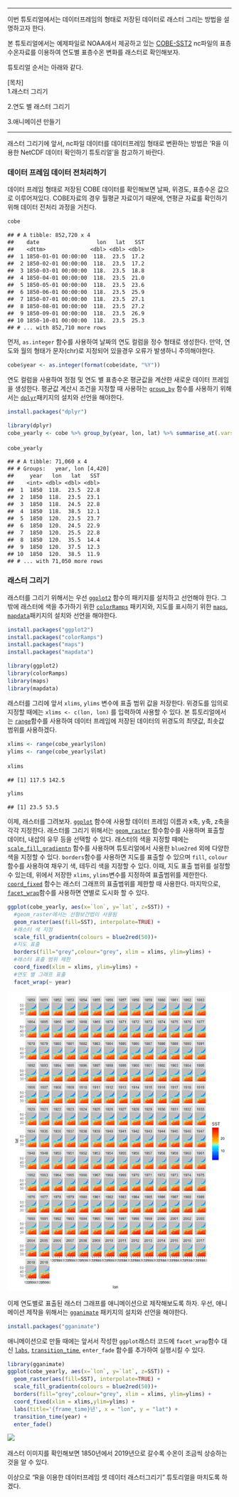 ------------------------------------------------------------------------

이번 튜토리얼에서는 데이터프레임의 형태로 저장된 데이터로 래스터 그리는
방법을 설명하고자 한다.

본 튜토리얼에서는 예제파일로 NOAA에서 제공하고 있는
[COBE-SST2](https://psl.noaa.gov/data/gridded/data.cobe2.html) nc파일의
표층수온자료를 이용하여 연도별 표층수온 변화를 래스터로 확인해보자.

튜토리얼 순서는 아래와 같다.

\[목차\]  
1.래스터 그리기

2.연도 별 래스터 그리기

3.애니메이션 만들기

------------------------------------------------------------------------

래스터 그리기에 앞서, nc파일 데이터를 데이터프레임 형태로 변환하는
방법은 ’R을 이용한 NetCDF 데이터 확인하기 튜토리얼’을 참고하기 바란다.

### 데이터 프레임 데이터 전처리하기

데이터 프레임 형태로 저장된 COBE 데이터를 확인해보면 날짜, 위경도,
표층수온 값으로 이루어져있다. COBE자료의 경우 월평균 자료이기 때문에,
연평균 자료를 확인하기 위해 데이터 전처리 과정을 거친다.

``` r
cobe
```

    ## # A tibble: 852,720 x 4
    ##    date                  lon   lat   SST
    ##    <dttm>              <dbl> <dbl> <dbl>
    ##  1 1850-01-01 00:00:00  118.  23.5  17.2
    ##  2 1850-02-01 00:00:00  118.  23.5  17.2
    ##  3 1850-03-01 00:00:00  118.  23.5  18.8
    ##  4 1850-04-01 00:00:00  118.  23.5  21.0
    ##  5 1850-05-01 00:00:00  118.  23.5  23.6
    ##  6 1850-06-01 00:00:00  118.  23.5  25.9
    ##  7 1850-07-01 00:00:00  118.  23.5  27.1
    ##  8 1850-08-01 00:00:00  118.  23.5  27.2
    ##  9 1850-09-01 00:00:00  118.  23.5  26.9
    ## 10 1850-10-01 00:00:00  118.  23.5  25.3
    ## # ... with 852,710 more rows

먼저, `as.integer` 함수를 사용하여 날짜의 연도 컬럼을 정수 형태로
생성한다. 만약, 연도와 월의 형태가 문자(chr)로 지정되어 있을경우 오류가
발생하니 주의해야한다.

``` r
cobe$year <- as.integer(format(cobe$date, "%Y")) 
```

연도 컬럼을 사용하여 정점 및 연도 별 표층수온 평균값을 계산한 새로운
데이터 프레임을 생성한다. 평균값 계산시 조건을 지정할 때 사용하는
[`group_by`](https://www.rdocumentation.org/packages/dplyr/versions/0.7.8/topics/group_by)
함수를 사용하기 위해서는
[`dplyr`](https://www.rdocumentation.org/packages/dbplyr/versions/1.4.2)패키지의
설치와 선언을 해야한다.

``` r
install.packages("dplyr")
```

``` r
library(dplyr)
cobe_yearly <- cobe %>% group_by(year, lon, lat) %>% summarise_at(.vars = "SST", .funs=mean)

cobe_yearly
```

    ## # A tibble: 71,060 x 4
    ## # Groups:   year, lon [4,420]
    ##     year   lon   lat   SST
    ##    <int> <dbl> <dbl> <dbl>
    ##  1  1850  118.  23.5  22.8
    ##  2  1850  118.  23.5  23.1
    ##  3  1850  118.  24.5  22.8
    ##  4  1850  118.  38.5  12.1
    ##  5  1850  120.  23.5  23.7
    ##  6  1850  120.  24.5  22.9
    ##  7  1850  120.  25.5  22.8
    ##  8  1850  120.  35.5  14.4
    ##  9  1850  120.  37.5  12.3
    ## 10  1850  120.  38.5  11.9
    ## # ... with 71,050 more rows

### 래스터 그리기

래스터를 그리기 위해서는 우선
[`ggplot2`](https://www.rdocumentation.org/packages/ggplot2/versions/3.3.0)
함수의 패키지를 설치하고 선언해야 한다. 그 밖에 래스터에 색을 추가하기
위한
[`colorRamps`](https://www.rdocumentation.org/packages/colorRamps/versions/2.3)
패키지와, 지도를 표시하기 위한
[`maps`](https://www.rdocumentation.org/packages/maps/versions/3.3.0),
[`mapdata`](https://www.rdocumentation.org/packages/mapdata/versions/2.3.0)패키지의
설치와 선언을 해야한다.

``` r
install.packages("ggplot2")
install.packages("colorRamps")
install.packages("maps")
install.packages("mapdata")
```

``` r
library(ggplot2)
library(colorRamps)
library(maps)
library(mapdata)
```

래스터를 그리에 앞서 `xlims`, `ylims` 변수에 표출 범위 값을 저장한다.
위경도를 임의로 지정할 때에는 `xlims <- c(lon, lon)` 를 입력하여 사용할
수 있다. 본 튜토리얼에서는
[`range`](https://www.rdocumentation.org/packages/base/versions/3.6.2/topics/range)함수를
사용하여 데이터 프레임에 저장된 데이터의 위경도의 최댓값, 최솟값 범위를
사용하겠다.

``` r
xlims <- range(cobe_yearly$lon)
ylims <- range(cobe_yearly$lat)

xlims
```

    ## [1] 117.5 142.5

``` r
ylims
```

    ## [1] 23.5 53.5

이제, 래스터를 그려보자.
[`ggplot`](https://www.rdocumentation.org/packages/ggplot2/versions/3.3.0/topics/ggplot)
함수에 사용할 데이터 프레임 이름과 x축, y축, z축을 각각 지정한다.
래스터를 그리기 위해서는
[`geom_raster`](https://www.rdocumentation.org/packages/ggplot2/versions/3.3.0/topics/geom_raster)
함수함수를 사용하며 표출할 데이터, 내삽의 유무 등을 선택할 수 있다.
래스터의 색을 지정할 때에는
[`scale_fill_gradientn`](https://www.rdocumentation.org/packages/ggplot2/versions/3.3.0/topics/scale_colour_gradient)
함수를 사용하며 튜토리얼에서 사용한 `blue2red` 외에 다양한 색을 지정할
수 있다. `borders`함수를 사용하면 지도를 표출할 수 있으며 `fill`,
`colour` 함수를 사용하여 채우기 색, 테두리 색을 지정할 수 있다. 이때,
지도 표출 범위를 설정할 수 있는데, 위에서 저장한 `xlims`, `ylims`변수를
지정하여 표출범위를 제한한다.
[`coord_fixed`](https://www.rdocumentation.org/packages/ggplot2/versions/3.3.0/topics/coord_fixed)
함수는 래스터 그래프의 표출범위를 제한할 때 사용한다. 마지막으로,
[`facet_wrap`](https://www.rdocumentation.org/packages/ggplot2/versions/3.3.0/topics/facet_wrap)함수를
사용하면 연별로 도시화 할 수 있다.

``` r
ggplot(cobe_yearly, aes(x=`lon`, y=`lat`, z=SST)) +
  #geom_raster에서는 선형보간법이 사용됨
  geom_raster(aes(fill=SST), interpolate=TRUE) +
  #래스터 색 지정
  scale_fill_gradientn(colours = blue2red(50))+
  #지도 표출
  borders(fill="grey",colour="grey", xlim = xlims, ylim=ylims) +
  #래스터 표출 범위 제한
  coord_fixed(xlim = xlims, ylim=ylims) +
  #연도 별 그래프 표출
  facet_wrap(~ year)
```

![](images/sst_raster.jpg)

이제 연도별로 표출된 래스터 그래프를 애니메이션으로 제작해보도록 하자.
우선, 애니메이션 제작을 위해서는
[`gganimate`](https://www.rdocumentation.org/packages/gganimate/versions/1.0.5)
패키지의 설치와 선언을 해야한다.

``` r
install.packages("gganimate")
```

애니메이션으로 만들 때에는 앞서서 작성한 `ggplot`래스터 코드에
`facet_wrap`함수 대신
[`labs`](https://www.rdocumentation.org/packages/ggplot2/versions/3.3.0/topics/labs),
[`transition_time`](https://www.rdocumentation.org/packages/gganimate/versions/1.0.5/topics/transition_time),
`enter_fade` 함수를 추가하여 실행시킬 수 있다.

``` r
library(gganimate)
ggplot(cobe_yearly, aes(x=`lon`, y=`lat`, z=SST)) +
  geom_raster(aes(fill=SST), interpolate=TRUE) +
  scale_fill_gradientn(colours = blue2red(50))+
  borders(fill="grey",colour="grey", xlim = xlims, ylim=ylims) +
  coord_fixed(xlim = xlims,ylim=ylims) +
  labs(title='{frame_time}년', x = "lon", y = "lat") +
  transition_time(year) +
  enter_fade()
```

![](sst_raster_animation.gif)

래스터 이미지를 확인해보면 1850년에서 2019년으로 갈수록 수온이 조금씩
상승하는것을 알 수 있다.

이상으로 “R을 이용한 데이터프레임 셋 데이터 래스터그리기” 튜토리얼을
마치도록 하겠다.
